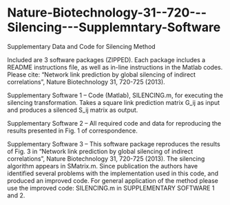 # Nature-Biotechnology-31--720---Silencing---Supplemntary-Software
Supplementary Data and Code for Silencing Method

Included are 3 software packages (ZIPPED).
Each package includes a README instructions file, as well as in-line instructions in the Matlab codes.
Please cite: “Network link prediction by global silencing of indirect correlations”, Nature Biotechnology 31, 720-725 (2013).

Supplementary Software 1 – Code (Matlab), SILENCING.m, for executing the silencing transformation. Takes a square link prediction matrix G_ij as input and produces a silenced S_ij matrix as output.  

Supplementary Software 2 – All required code and data for reproducing the results presented in Fig. 1 of correspondence.  

Supplementary Software 3 – This software package reproduces the results of Fig. 3 in “Network link prediction by global silencing of indirect correlations”, Nature Biotechnology 31, 720-725 (2013). The silencing algorithm appears in SMatrix.m. Since publication the authors have identified several problems with the implementation used in this code, and produced an improved code. For general application of the method please use the improved code: SILENCING.m in SUPPLEMENTARY SOFTWARE 1 and 2.


